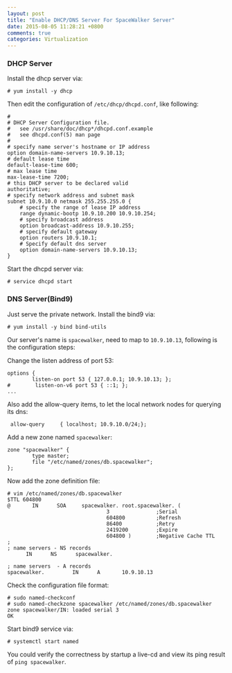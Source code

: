 ```yaml
---
layout: post
title: "Enable DHCP/DNS Server For SpaceWalker Server"
date: 2015-08-05 11:28:21 +0800
comments: true
categories: Virtualization
---
```

### DHCP Server
Install the dhcp server via:   

```
# yum install -y dhcp
```
Then edit the configuration of `/etc/dhcp/dhcpd.conf`, like following:    

```
#
# DHCP Server Configuration file.
#   see /usr/share/doc/dhcp*/dhcpd.conf.example
#   see dhcpd.conf(5) man page
#
# specify name server's hostname or IP address
option domain-name-servers 10.9.10.13;
# default lease time
default-lease-time 600;
# max lease time
max-lease-time 7200;
# this DHCP server to be declared valid
authoritative;
# specify network address and subnet mask
subnet 10.9.10.0 netmask 255.255.255.0 {
    # specify the range of lease IP address
    range dynamic-bootp 10.9.10.200 10.9.10.254;
    # specify broadcast address
    option broadcast-address 10.9.10.255;
    # specify default gateway
    option routers 10.9.10.1;
    # Specify default dns server
    option domain-name-servers 10.9.10.13;
}
```
Start the dhcpd server via:     

```
# service dhcpd start
```

### DNS Server(Bind9)    
Just serve the private network. Install the bind9 via:      

```
# yum install -y bind bind-utils
```
Our server's name is `spacewalker`, need to map to `10.9.10.13`, following is the
configuration steps:     

Change the listen address of port 53:    

```
options {
        listen-on port 53 { 127.0.0.1; 10.9.10.13; };
#        listen-on-v6 port 53 { ::1; };
...
```
Also add the allow-query items, to let the local network nodes for querying its dns:    

```
 allow-query     { localhost; 10.9.10.0/24;};
```
Add a new zone named `spacewalker`:    

```
zone "spacewalker" {
        type master;
        file "/etc/named/zones/db.spacewalker";
};
```
Now add the zone definition file:    

```
# vim /etc/named/zones/db.spacewalker
$TTL 604800
@       IN      SOA     spacewalker. root.spacewalker. (
                                3               ;Serial
                                604800          ;Refresh
                                86400           ;Retry
                                2419200         ;Expire
                                604800 )        ;Negative Cache TTL
;
; name servers - NS records
      IN      NS      spacewalker.

; name servers  - A records
spacewalker.         IN      A       10.9.10.13
```
Check the configuration file format:     

```
# sudo named-checkconf
# sudo named-checkzone spacewalker /etc/named/zones/db.spacewalker 
zone spacewalker/IN: loaded serial 3
OK
```
Start bind9 service via:     

```
# systemctl start named
```

You could verify the correctness by startup a live-cd and view its ping result of `ping
spacewalker`.    
